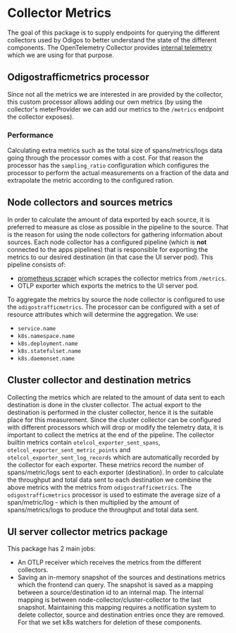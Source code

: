 # Collector Metrics

The goal of this package is to supply endpoints for querying the different collectors used by Odigos to better understand the state of the different components.
The OpenTelemetry Collector provides [internal telemetry](https://opentelemetry.io/docs/collector/internal-telemetry/) which we are using for that purpose.

## Odigostrafficmetrics processor
Since not all the metrics we are interested in are provided by the collector, this custom processor allows adding our own metrics (by using the collector's meterProvider we can add our metrics to the `/metrics` endpoint the collector exposes).
### Performance
Calculating extra metrics such as the total size of spans/metrics/logs data going through the processor comes with a cost.
For that reason the processor has the `sampling_ratio` configuration which configures the processor to perform the actual measurements on a fraction of the data and extrapolate the metric according to the configured ration.

## Node collectors and sources metrics
In order to calculate the amount of data exported by each source, it is preferred to measure as close as possible in the pipeline to the source. That is the reason for using the node collectors for gathering information about sources.
Each node collector has a configured pipeline (which is **not** connected to the apps pipelines) that is responsible for exporting the metrics to our desired destination (in that case the UI server pod).
This pipeline consists of:
- [prometheus scraper](https://github.com/open-telemetry/opentelemetry-collector-contrib/tree/main/receiver/prometheusreceiver) which scrapes the collector metrics from `/metrics`.
- OTLP exporter which exports the metrics to the UI server pod.

To aggregate the metrics by source the node collector is configured to use the `odigostrafficmetrics`. The processor can be configured with a set of resource attributes which will determine the aggregation. We use:
- `service.name`
- `k8s.namespace.name`
- `k8s.deployment.name`
- `k8s.statefulset.name`
- `k8s.daemonset.name`

## Cluster collector and destination metrics
Collecting the metrics which are related to the amount of data sent to each destination is done in the cluster collector. The actual export to the destination is performed in the cluster collector, hence it is the suitable place for this measurement.
Since the cluster collector can be configured with different processors which will drop or modify the telemetry data, it is important to collect the metrics at the end of the pipeline.
The collector builtin metrics contain `otelcol_exporter_sent_spans`, `otelcol_exporter_sent_metric_points` and `otelcol_exporter_sent_log_records` which are automatically recorded by the collector for each exporter.
These metrics record the number of spans/metric/logs sent to each exporter (destination). In order to calculate the throughput and total data sent to each destination we combine the above metrics with the metrics from `odigostrafficmetrics`. The `odigostrafficmetrics` processor is used to estimate the average size of a span/metric/log - which is then multiplied by the amount of spans/metrics/logs to produce the throughput and total data sent.

## UI server collector metrics package
This package has 2 main jobs:
- An OTLP receiver which receives the metrics from the different collectors.
- Saving an in-memory snapshot of the sources and destinations metrics which the frontend can query. The snapshot is saved as a mapping between a source/destination id to an internal map. The internal mapping is between node-collector/cluster-collector to the last snapshot. Maintaining this mapping requires a notification system to delete collector, source and destination entries once they are removed. For that we set k8s watchers for deletion of these components.

